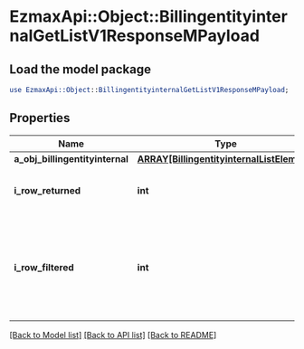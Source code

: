 # EzmaxApi::Object::BillingentityinternalGetListV1ResponseMPayload

## Load the model package
```perl
use EzmaxApi::Object::BillingentityinternalGetListV1ResponseMPayload;
```

## Properties
Name | Type | Description | Notes
------------ | ------------- | ------------- | -------------
**a_obj_billingentityinternal** | [**ARRAY[BillingentityinternalListElement]**](BillingentityinternalListElement.md) |  | 
**i_row_returned** | **int** | The number of rows returned | 
**i_row_filtered** | **int** | The number of rows matching your filters (if any) or the total number of rows | 

[[Back to Model list]](../README.md#documentation-for-models) [[Back to API list]](../README.md#documentation-for-api-endpoints) [[Back to README]](../README.md)


